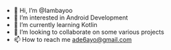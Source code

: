 - 👋 Hi, I’m @Iambayoo
- 👀 I’m interested in Android Development 
- 🌱 I’m currently learning Kotlin
- 💞️ I’m looking to collaborate on some various projects 
- 📫 How to reach me ade6ayo@gmail.com

<!---
Iambayoo/Iambayoo is a ✨ special ✨ repository because its `README.md` (this file) appears on your GitHub profile.
You can click the Preview link to take a look at your changes.
--->
